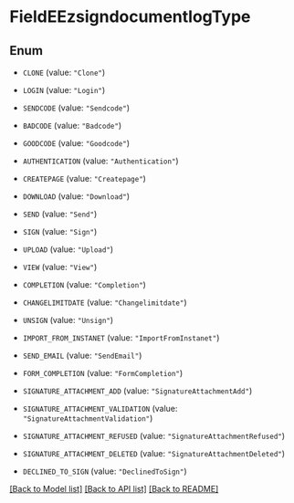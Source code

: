 # FieldEEzsigndocumentlogType

## Enum


* `CLONE` (value: `"Clone"`)

* `LOGIN` (value: `"Login"`)

* `SENDCODE` (value: `"Sendcode"`)

* `BADCODE` (value: `"Badcode"`)

* `GOODCODE` (value: `"Goodcode"`)

* `AUTHENTICATION` (value: `"Authentication"`)

* `CREATEPAGE` (value: `"Createpage"`)

* `DOWNLOAD` (value: `"Download"`)

* `SEND` (value: `"Send"`)

* `SIGN` (value: `"Sign"`)

* `UPLOAD` (value: `"Upload"`)

* `VIEW` (value: `"View"`)

* `COMPLETION` (value: `"Completion"`)

* `CHANGELIMITDATE` (value: `"Changelimitdate"`)

* `UNSIGN` (value: `"Unsign"`)

* `IMPORT_FROM_INSTANET` (value: `"ImportFromInstanet"`)

* `SEND_EMAIL` (value: `"SendEmail"`)

* `FORM_COMPLETION` (value: `"FormCompletion"`)

* `SIGNATURE_ATTACHMENT_ADD` (value: `"SignatureAttachmentAdd"`)

* `SIGNATURE_ATTACHMENT_VALIDATION` (value: `"SignatureAttachmentValidation"`)

* `SIGNATURE_ATTACHMENT_REFUSED` (value: `"SignatureAttachmentRefused"`)

* `SIGNATURE_ATTACHMENT_DELETED` (value: `"SignatureAttachmentDeleted"`)

* `DECLINED_TO_SIGN` (value: `"DeclinedToSign"`)


[[Back to Model list]](../README.md#documentation-for-models) [[Back to API list]](../README.md#documentation-for-api-endpoints) [[Back to README]](../README.md)


